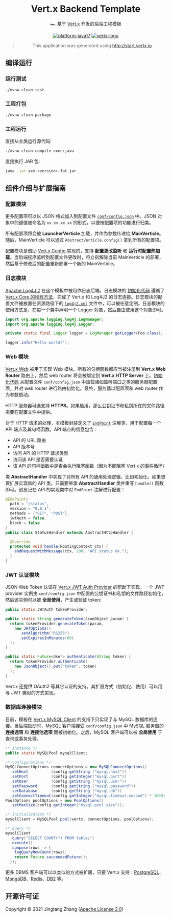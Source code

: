 <div align="center">

# Vert.x Backend Template

🏎️ 基于 [Vert.x](https://vertx.io/) 开发的后端工程模板

[![platform-java17](https://img.shields.io/badge/Java%2017-blue?style=for-the-badge&logo=java)](https://openjdk.java.net/projects/jdk/17/)
[![vertx-logo](https://img.shields.io/badge/Vert.x-purple?style=for-the-badge&logo=eclipsevertdotx)](https://vertx.io)

> This application was generated using http://start.vertx.io

</div>

## 编译运行

### 运行测试

```bash
./mvnw clean test
```

### 工程打包

```bash
./mvnw clean package
```

### 工程运行

直接从主类运行源代码:

```bash
./mvnw clean compile exec:java
```

直接执行 JAR 包:

```bash
java -jar xxx-<version>-fat.jar
```

## 组件介绍与扩展指南

### 配置模块

更多配置项可以以 JSON 格式加入到配置文件 [`conf/config.json`](conf/config.json) 中。JSON 对象中的键值被命名为 `xx.xx.xx.xx` 的形式，以便按配置项的功能进行归类。

所有配置项将会被 **LauncherVerticle** 加载，并作为参数传递给 **MainVerticle**。随后，MainVerticle 可以通过 `AbstractVerticle.config()` 拿到所有的配置项。

配置模块是借助 [Vert.x Config](https://vertx.io/docs/vertx-config/java/) 实现的，支持 **配置更改监听** 和 **运行时配置热加载**。当后端程序监听到配置文件更改时，将立刻解除当前 MainVerticle 的部署，然后基于修改后的配置重新部署一个新的 MainVerticle。

### 日志模块

[Apache Log4J 2](https://logging.apache.org/log4j/2.x/) 在这个模板中被用作日志后端。日志模块的 [初始化代码](src/main/java/cn/iot/zjt/backend/component/LoggerInitializer.java) 遵循了 [Vert.x Core 的推荐方法](https://vertx.io/docs/vertx-core/java/#_logging)，完成了 Vert.x 和 Log4J2 的日志连接。日志模块的配置文件被放置在资源路径下的 [`log4j2.xml`](src/main/resources/log4j2.xml) 文件中，可以被任意定制。日志模块的使用方式是，在每一个类中声明一个 Logger 对象，然后自由使用这个对象即可。

```java
import org.apache.logging.log4j.LogManager;
import org.apache.logging.log4j.Logger;

private static final Logger logger = LogManager.getLogger(Foo.class);

logger.info("Hello world!");
```

### Web 模块

[Vert.x Web](https://vertx.io/docs/vertx-web/java/) 被用于实现 Web 模块。所有的句柄函数都应当被注册到 **Vert.x Web Router** 路由上，然后 web router 将会被绑定到 **Vert.x HTTP Server** 上。[初始化代码](src/main/java/cn/iot/zjt/backend/component/WebServer.java) 从配置文件 `conf/config.json` 中加载诸如监听端口之类的服务器配置项，并对 web router 进行路由初始化。最终，服务器以配置项和 web router 作为参数启动。

HTTP 服务器可选支持 **HTTPS**。如果启用，那么公钥证书和私钥所在的文件路径需要在配置文件中提供。

对于 HTTP 请求的处理，本模板封装定义了 [`EndPoint`](src/main/java/cn/iot/zjt/backend/handler/annotation/EndPoint.java) 注解类，用于配置每一个 API 端点及其句柄函数。API 端点的信息包含：

- API 的 URL 路由
- API 版本号
- 访问 API 的 HTTP 请求类型
- 访问该 API 是否需要认证
- 该 API 的句柄函数中是否会执行阻塞函数（因为不能阻塞 Vert.x 的事件循环）

类 **AbstractHandler** 中实现了对所有 API 的通用处理逻辑，比如初始化。如果想要扩展实现新的 API 类，只需要继承 **AbstractHandler** 类并重写 `handle()` 函数即可。别忘记在 API 的实现类中对 `EndPoint` 注解进行配置：

```java
@EndPoint(
  path = "/status",
  version = "0.0.1",
  methods = {"GET", "POST"},
  jwtAuth = false,
  block = false
)
public class StatusHandler extends AbstractHttpHandler {

  @Override
  protected void handle(RoutingContext ctx) {
    endRequestWithMessage(ctx, 200, "API status ok.");
  }
}
```

### JWT 认证模块

JSON Web Token 认证在 [Vert.x JWT Auth Provider](https://vertx.io/docs/vertx-auth-jwt/java/) 的帮助下实现。一个 JWT provider 实例由 `conf/config.json` 中配置的公钥证书和私钥的文件路径初始化，然后该实例可以被 **全局使用**，产生或验证 token:

```java
public static JWTAuth tokenProvider;

public static String generateToken(JsonObject param) {
  return tokenProvider.generateToken(param,
    new JWTOptions()
      .setAlgorithm("RS256")
      .setExpiresInMinutes(60)
  );
}

public static Future<User> authenticate(String token) {
  return tokenProvider.authenticate(
    new JsonObject().put("token", token)
  );
}
```

Vert.x 还提供 OAuth2 等其它认证的支持。其扩展方式（初始化、使用）可以用与 JWT 类似的方式实现。

### 数据库连接模块

目前，模板在 [Vert.x MySQL Client](https://vertx.io/docs/vertx-mysql-client/java/) 的支持下只实现了与 MySQL 数据库的连接。当后端启动时，MySQL 客户端接受 `conf/config.json` 中 MySQL 服务器的 **连接选项** 和 **连接池选项** 而被初始化。之后，MySQL 客户端可以被 **全局使用** 于查询或事务处理。

```java
/* instance */
public static MySQLPool mysqlClient;

/* configurations */
MySQLConnectOptions connectOptions = new MySQLConnectOptions()
  .setHost          (config.getString ("mysql.host"))
  .setPort          (config.getInteger("mysql.port"))
  .setUser          (config.getString ("mysql.user"))
  .setPassword      (config.getString ("mysql.password"))
  .setDatabase      (config.getString ("mysql.db"))
  .setConnectTimeout(config.getInteger("mysql.timeout.second") * 1000);
PoolOptions poolOptions = new PoolOptions()
  .setMaxSize(config.getInteger("mysql.pool.size"));

/* initialization */
mysqlClient = MySQLPool.pool(vertx, connectOptions, poolOptions);

/* query */
mysqlClient
  .query("SELECT COUNT(*) FROM table;")
  .execute()
  .compose(rows -> {
    logQueryRowCount(rows);
    return Future.succeededFuture();
  });
```

更多 DBMS 客户端可以以类似的方式被扩展，只要 Vert.x 支持：[PostgreSQL](https://vertx.io/docs/vertx-pg-client/java/)、[MongoDB](https://vertx.io/docs/vertx-mongo-client/java/)、[Redis](https://vertx.io/docs/vertx-redis-client/java/)、[DB2](https://vertx.io/docs/vertx-db2-client/java/) 等。

## 开源许可证

Copyright © 2021 Jingtang Zhang ([Apache License 2.0](LICENSE))
